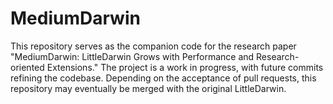 # MediumDarwin
This repository serves as the companion code for the research paper "MediumDarwin: LittleDarwin Grows with Performance and Research-oriented Extensions." The project is a work in progress, with future commits refining the codebase. Depending on the acceptance of pull requests, this repository may eventually be merged with the original LittleDarwin.

